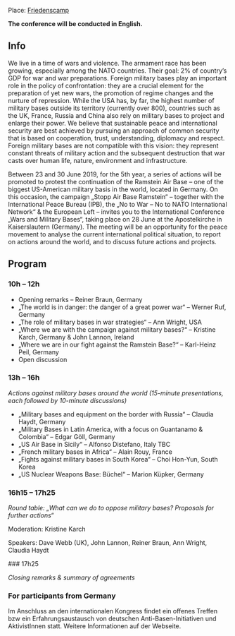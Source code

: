 Place: [Friedenscamp](/locations/friedenscamp)

**The conference will be conducted in English.**

## Info

We live in a time of wars and violence. The armament race has been growing, especially among the NATO countries. Their goal: 2% of country’s GDP for war and war preparations. Foreign military bases play an important role in the policy of confrontation: they are a crucial element for the preparation of yet new wars, the promotion of regime changes and the nurture of repression. While the USA has, by far, the highest number of military bases outside its territory (currently over 800), countries such as the UK, France, Russia and China also rely on military bases to project and enlarge their power. We believe that sustainable peace and international security are best achieved by pursuing an approach of common security that is based on cooperation, trust, understanding, diplomacy and respect. Foreign military bases are not compatible with this vision: they represent constant threats of military action and the subsequent destruction that war casts over human life, nature, environment and infrastructure.

Between 23 and 30 June 2019, for the 5th year, a series of actions will be promoted to protest the continuation of the Ramstein Air Base – one of the biggest US-American military basis in the world, located in Germany. On this occasion, the campaign „Stopp Air Base Ramstein“ – together with the International Peace Bureau (IPB), the „No to War – No to NATO International Network“ & the European Left – invites you to the International Conference „Wars and Military Bases“, taking place on 28 June at the Apostelkirche in Kaiserslautern (Germany). The meeting will be an opportunity for the peace movement to analyse the current international political situation, to report on actions around the world, and to discuss future actions and projects.

## Program

### 10h – 12h	
* Opening remarks – Reiner Braun, Germany
* „The world is in danger: the danger of a great power war“ – Werner Ruf, Germany
* „The role of military bases in war strategies“ – Ann Wright, USA
* „Where we are with the campaign against military bases?“ – Kristine Karch, Germany & John Lannon, Ireland
* „Where we are in our fight against the Ramstein Base?“ – Karl-Heinz Peil, Germany
* Open discussion
 
### 13h – 16h

*Actions against military bases around the world (15-minute presentations, each followed by 10-minute discussions)*

* „Military bases and equipment on the border with Russia“ – Claudia Haydt, Germany
* „Military Bases in Latin America, with a focus on Guantanamo & Colombia“ – Edgar Göll, Germany
* „US Air Base in Sicily“ – Alfonso Distefano, Italy TBC
* „French military bases in Africa“ – Alain Rouy, France
* „Fights against military bases in South Korea“ – Choi Hon-Yun, South Korea
* „US Nuclear Weapons Base: Büchel“ – Marion Küpker, Germany
 
### 16h15 – 17h25

*Round table: „What can we do to oppose military bases? Proposals for further actions“*

Moderation: Kristine Karch

Speakers: Dave Webb (UK), John Lannon, Reiner Braun, Ann Wright, Claudia Haydt 

### 17h25 

*Closing remarks & summary of agreements*

### For participants from Germany

Im Anschluss an den internationalen Kongress findet ein offenes Treffen bzw ein Erfahrungsaustausch von deutschen Anti-Basen-Initiativen und AktivistInnen statt. Weitere Informationen auf der Webseite.
